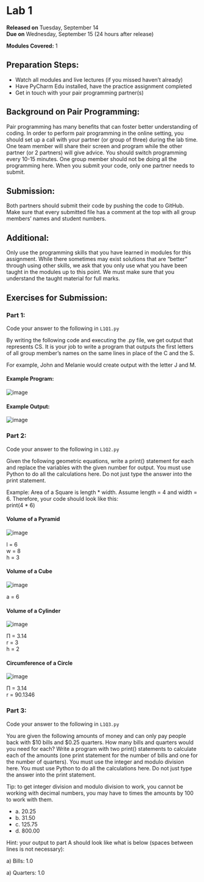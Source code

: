 # Lab 1
**Released on** Tuesday, September 14   
**Due on** Wednesday, September 15 (24 hours after release)

**Modules Covered:** 1

## Preparation Steps:

- Watch all modules and live lectures (if you missed haven’t already)
- Have PyCharm Edu installed, have the practice assignment completed
- Get in touch with your pair programming partner(s)

## Background on Pair Programming:

Pair programming has many benefits that can foster better understanding of coding. In order to perform pair programming in the online setting, you should set up a call with your partner (or group of three) during the lab time. One team member will share their screen and program while the other partner (or 2 partners) will give advice. You should switch programming every 10-15 minutes. One group member should not be doing all the programming here. When you submit your code, only one partner needs to submit. 

## Submission:

Both partners should submit their code by pushing the code to GitHub. Make sure that every submitted file has a comment at the top with all group members’ names and student numbers. 

## Additional: 

Only use the programming skills that you have learned in modules for this assignment. While there sometimes may exist solutions that are “better” through using other skills, we ask that you only use what you have been taught in the modules up to this point. We must make sure that you understand the taught material for full marks. 

## Exercises for Submission:

### Part 1:

Code your answer to the following in ```L1Q1.py```

By writing the following code and executing the .py file, we get output that represents CS. It is your job to write a program that outputs the first letters of all group member’s names on the same lines in place of the C and the S.

For example, John and Melanie would create output with the letter J and M.

#### Example Program:

![image](https://user-images.githubusercontent.com/77299347/119185925-c973f500-ba4d-11eb-969e-7eb1880a19b1.png)  

#### Example Output:

![image](https://user-images.githubusercontent.com/77299347/119492740-cde22b80-bd35-11eb-94c4-28742de5be49.png)

### Part 2:

Code your answer to the following in ```L1Q2.py```

Given the following geometric equations, write a print() statement for each and replace the variables with the given number for output. You must use Python to do all the calculations here. Do not just type the answer into the print statement.<br /> 

Example: Area of a Square is length * width. Assume length = 4 and width = 6. Therefore, your code should look like this:  
	print(4 * 6)  

#### Volume of a Pyramid

![image](https://user-images.githubusercontent.com/77299347/119492776-d8042a00-bd35-11eb-874f-e4b3105e79ea.png)  

l = 6  
w = 8  
h = 3

#### Volume of a Cube

![image](https://user-images.githubusercontent.com/77299347/119492792-dcc8de00-bd35-11eb-9675-f3cbefb65e1b.png)
 
a = 6  

#### Volume of a Cylinder

![image](https://user-images.githubusercontent.com/77299347/119493065-2dd8d200-bd36-11eb-81b2-1b6ad5bc6308.png)

Π = 3.14  
r = 3  
h = 2

#### Circumference of a Circle

![image](https://user-images.githubusercontent.com/77299347/119493092-35987680-bd36-11eb-8341-e7da151263a7.png)  

Π = 3.14  
r = 90.1346  

### Part 3:

Code your answer to the following in ```L1Q3.py```

You are given the following amounts of money and can only pay people back with $10 bills and $0.25 quarters. How many bills and quarters would you need for each? Write a program with two print() statements to calculate each of the amounts (one print statement for the number of bills and one for the number of quarters). You must use the integer and modulo division here. You must use Python to do all the calculations here.  Do not just type the answer into the print statement.

Tip: to get integer division and modulo division to work, you cannot be working with decimal numbers, you may have to times the amounts by 100 to work with them.

- a.  20.25
- b.  31.50
- c.  125.75
- d.  800.00

Hint: your output to part A should look like what is below (spaces between lines is not necessary):

a) Bills:  1.0

a) Quarters:  1.0

